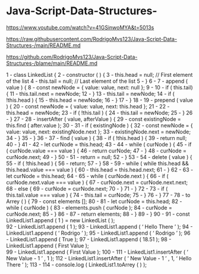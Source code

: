 # Java-Script-Data-Structures-

https://www.youtube.com/watch?v=41GSinwoMYA&t=5013s

https://raw.githubusercontent.com/RodrigoMvs123/Java-Script-Data-Structures-/main/README.md

https://github.com/RodrigoMvs123/Java-Script-Data-Structures-/blame/main/README.md



1 - class LinkedList { 
2 - constructor ( ) { 
3 - this.head = null; // First element of the list
4 - this.tail = null; // Last element of the list 
5 - }
6 - 
7 - append ( value ) {
8 - const newNode = { value: value, next: null };
9 - 
10 - if ( this.tail) {
11 - this.tail.next = newNode;
12 - }
13 - this.tail = newNode;
14 - if ( !this.head ) { 
15 - this.head = newNode; 
16 - }
17 - } 
18 - 
19 - prepend ( value ) {
20 - const newNode = { value: value, next: this.head };
21 - 
22 - this.head = newNode;
23 - if ( !this.tail ) {
24 - this.tail = newNode; 
25 - }
26 - } 
27 - 
28 - insertAfter ( value, afterValue ) {
29 - const existingNode = this.find ( after.value ); 
30 - 
31 - if ( existingNode ) { 
32 - const newNode = { value: value, next: existingNode.next };
33 - existingNode.next = newNode; 
34 - }
35 - }
36 - 
37 - find ( value ) {
38 - if ( !this.head ) { 
39 - return null;
40 - }
41 - 
42 - let curNode = this.head; 
43 - 
44 - while ( curNode ) { 
45 - if ( curNode.value === value ) { 
46 - return curNode; 
47 - }
48 - curNode = curNode.next; 
49 - } 
50 - 
51 - return = null; 
52 - } 
53 - 
54 - delete ( value ) { 
55 - if ( !this.head ) { 
56 - return; 
57 - } 
58 - 
59 - while ( while this.head && this.head.value === value ) { 
60 - this.head = this.head.next; 
61 - }
62 - 
63 - let curNode = this.head; 
64 - 
65 - while ( curNode.next ) { 
66 - if ( curNode.next.value === value ) { 
67 - curNode.next = curNode.next.next; 
68 - else { 
69 - curNode = curNode.next; 
70 - }
71 - } 
72 -
73 - if ( this.tail.value === value ) { 
74 - this.tail = curNode; 
75 - }
76 - }
77 - 
78 - to Arrey ( ) { 
79 - const elements []; 
80 - 
81 - let curNode = this.head; 
82 - while ( curNode ) { 
83 - elements.push ( curNode ); 
84 - curNode = curNode.next; 
85 - } 
86 - 
87 - return elements; 
88 - }
89 - } 
90 - 
91 - const LinkedList1.append ( 1 ) = new LinkedList ( );  
92 - LinkedList1.append ( 1 ); 
93 - LinkedList1.append ( ‘ Hello There ’ ); 
94 - LinkedList1.append ( ‘ Rodrigo ’ ); 
95 - LinkedList1.append ( ‘ Rodrigo ’ ); 
96 - LinkedList1.append ( True ); 
97 - LinkedList1.append ( 18.51 );
98 - LinkedList1.append ( First Value );   
99 - LinkedList1.append ( First Value );
100 - 
111 - LinkedList1.insertAfter ( ‘ New Value - 1 ’ , 1 ); 
112 - LinkedList1.insertAfter ( ‘ New Value - 1 ’ , 1, ‘ Hello There ’ );
113 - 
114 - console.log ( LinkedList1.toArrey ( ) ); 
